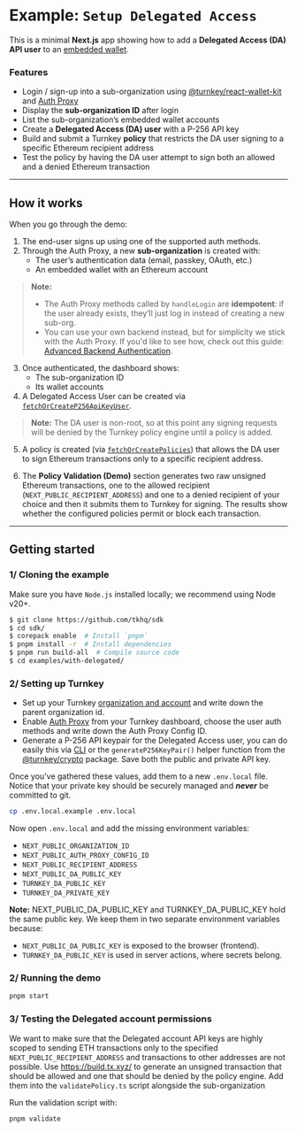 # Example: `Setup Delegated Access`

This is a minimal **Next.js** app showing how to add a **Delegated Access (DA) API user** to an [embedded wallet](https://docs.turnkey.com/sdks/react/getting-started).

### Features

- Login / sign-up into a sub-organization using [@turnkey/react-wallet-kit](https://www.npmjs.com/package/@turnkey/react-wallet-kit) and [Auth Proxy](https://docs.turnkey.com/sdks/react/getting-started#:~:text=1-,Enable%20Auth%20Proxy,-Navigate%20to%20the)
- Display the **sub-organization ID** after login
- List the sub-organization’s embedded wallet accounts
- Create a **Delegated Access (DA) user** with a P-256 API key
- Build and submit a Turnkey **policy** that restricts the DA user signing to a specific Ethereum recipient address
- Test the policy by having the DA user attempt to sign both an allowed and a denied Ethereum transaction

---

## How it works

When you go through the demo:

1. The end-user signs up using one of the supported auth methods.
2. Through the Auth Proxy, a new **sub-organization** is created with:
   - The user’s authentication data (email, passkey, OAuth, etc.)
   - An embedded wallet with an Ethereum account

> **Note:**
>
> - The Auth Proxy methods called by `handleLogin` are **idempotent**: if the user already exists, they’ll just log in instead of creating a new sub-org.
> - You can use your own backend instead, but for simplicity we stick with the Auth Proxy. If you'd like to see how, check out this guide: [Advanced Backend Authentication](https://docs.turnkey.com/sdks/react/advanced-backend-authentication).

3. Once authenticated, the dashboard shows:
   - The sub-organization ID
   - Its wallet accounts
4. A Delegated Access User can be created via [`fetchOrCreateP256ApiKeyUser`](https://docs.turnkey.com/generated-docs/formatted/react-wallet-kit/client-context-type-fetch-or-create-p256-api-key-user).

> **Note:** The DA user is non-root, so at this point any signing requests will be denied by the Turnkey policy engine until a policy is added.

5. A policy is created (via [`fetchOrCreatePolicies`](https://docs.turnkey.com/generated-docs/formatted/react-wallet-kit/client-context-type-fetch-or-create-policies)) that allows the DA user to sign Ethereum transactions only to a specific recipient address.

6. The **Policy Validation (Demo)** section generates two raw unsigned Ethereum transactions, one to the allowed recipient (`NEXT_PUBLIC_RECIPIENT_ADDRESS`) and one to a denied recipient of your choice and then it submits them to Turnkey for signing. The results show whether the configured policies permit or block each transaction.

---

## Getting started

### 1/ Cloning the example

Make sure you have `Node.js` installed locally; we recommend using Node v20+.

```bash
$ git clone https://github.com/tkhq/sdk
$ cd sdk/
$ corepack enable  # Install `pnpm`
$ pnpm install -r  # Install dependencies
$ pnpm run build-all  # Compile source code
$ cd examples/with-delegated/
```

### 2/ Setting up Turnkey

- Set up your Turnkey [organization and account](https://docs.turnkey.com/getting-started/quickstart#create-an-account) and write down the parent organization id.
- Enable [Auth Proxy](https://app.turnkey.com/dashboard/walletKit) from your Turnkey dashboard, choose the user auth methods and write down the Auth Proxy Config ID.
- Generate a P-256 API keypair for the Delegated Access user, you can do easily this via [CLI](https://docs.turnkey.com/sdks/cli#generate-an-api-key%E2%80%8B) or the `generateP256KeyPair()` helper function from the [@turnkey/crypto](https://github.com/tkhq/sdk/tree/main/packages/crypto) package. Save both the public and private API key.

Once you've gathered these values, add them to a new `.env.local` file. Notice that your private key should be securely managed and **_never_** be committed to git.

```bash
cp .env.local.example .env.local
```

Now open `.env.local` and add the missing environment variables:

- `NEXT_PUBLIC_ORGANIZATION_ID`
- `NEXT_PUBLIC_AUTH_PROXY_CONFIG_ID`
- `NEXT_PUBLIC_RECIPIENT_ADDRESS`
- `NEXT_PUBLIC_DA_PUBLIC_KEY`
- `TURNKEY_DA_PUBLIC_KEY`
- `TURNKEY_DA_PRIVATE_KEY`

**Note:** NEXT_PUBLIC_DA_PUBLIC_KEY and TURNKEY_DA_PUBLIC_KEY hold the same public key. We keep them in two separate environment variables because:

- `NEXT_PUBLIC_DA_PUBLIC_KEY` is exposed to the browser (frontend).
- `TURNKEY_DA_PUBLIC_KEY` is used in server actions, where secrets belong.

### 2/ Running the demo

```bash
pnpm start
```

### 3/ Testing the Delegated account permissions

We want to make sure that the Delegated account API keys are highly scoped to sending ETH transactions only to the specified `NEXT_PUBLIC_RECIPIENT_ADDRESS` and transactions to other addresses are not possible.
Use https://build.tx.xyz/ to generate an unsigned transaction that should be allowed and one that should be denied by the policy engine. Add them into the `validatePolicy.ts` script alongside the sub-organization

Run the validation script with:

```bash
pnpm validate
```
